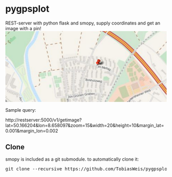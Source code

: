 # pygpsplot

REST-server with python flask and smopy,
supply coordinates and get an image with a pin!
<img src="getimage.png" />

Sample query:

http://restserver:5000/v1/getimage?lat=50.166204&lon=8.658097&zoom=15&width=20&height=10&margin_lat=0.001&margin_lon=0.002

## Clone
smopy is included as a git submodule. to automatically clone it:
<pre>
git clone --recursive https://github.com/TobiasWeis/pygpsplot.git
</pre>
